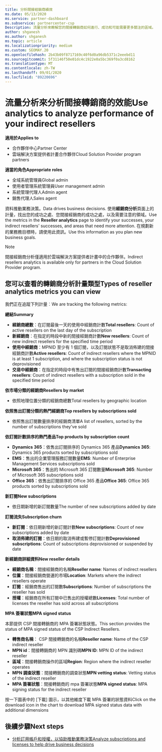 ```yaml
---
title: 分析間接經銷商績效
ms.date: 05/13/2020
ms.service: partner-dashboard
ms.subservice: partnercenter-csp
Description: 流量分析來瞭解您的間接轉銷商如何進行、成功和可能需要更多關注的區域。
author: shganesh
ms.author: shganesh
ms.topic: article
ms.localizationpriority: medium
ms.custom: SEOMAY.20
ms.openlocfilehash: 2b43b09f8717169c40f6d0a96db5371c2eeebd11
ms.sourcegitcommit: 5f31146f50e01dc4c1922e0a5bc369f0a3cd8162
ms.translationtype: MT
ms.contentlocale: zh-TW
ms.lasthandoff: 09/01/2020
ms.locfileid: "89220696"
---
```

# <a name="use-analytics-to-analyze-performance-of-your-indirect-resellers"></a><span data-ttu-id="5356c-103">流量分析來分析間接轉銷商的效能</span><span class="sxs-lookup"><span data-stu-id="5356c-103">Use analytics to analyze performance of your indirect resellers</span></span>

<span data-ttu-id="5356c-104">**適用於**</span><span class="sxs-lookup"><span data-stu-id="5356c-104">**Applies to**</span></span>

- <span data-ttu-id="5356c-105">合作夥伴中心</span><span class="sxs-lookup"><span data-stu-id="5356c-105">Partner Center</span></span>
- <span data-ttu-id="5356c-106">雲端解決方案提供者計畫合作夥伴</span><span class="sxs-lookup"><span data-stu-id="5356c-106">Cloud Solution Provider program partners</span></span>

<span data-ttu-id="5356c-107">**適當的角色**</span><span class="sxs-lookup"><span data-stu-id="5356c-107">**Appropriate roles**</span></span>

- <span data-ttu-id="5356c-108">全域系統管理員</span><span class="sxs-lookup"><span data-stu-id="5356c-108">Global admin</span></span>
- <span data-ttu-id="5356c-109">使用者管理系統管理員</span><span class="sxs-lookup"><span data-stu-id="5356c-109">User management admin</span></span>
- <span data-ttu-id="5356c-110">系統管理代理人</span><span class="sxs-lookup"><span data-stu-id="5356c-110">Admin agent</span></span>
- <span data-ttu-id="5356c-111">銷售代理人</span><span class="sxs-lookup"><span data-stu-id="5356c-111">Sales agent</span></span>

<span data-ttu-id="5356c-112">資料推動業務決策。</span><span class="sxs-lookup"><span data-stu-id="5356c-112">Data drives business decisions.</span></span> <span data-ttu-id="5356c-113">使用**經銷商分析**頁面上的計量，找出您的成功之處、您間接經銷商的成功之處，以及需要注意的領域。</span><span class="sxs-lookup"><span data-stu-id="5356c-113">Use the metrics in the **Reseller analytics** page to identify your successes, your indirect resellers' successes, and areas that need more attention.</span></span> <span data-ttu-id="5356c-114">在規劃新的業務務目標時，請使用此資訊。</span><span class="sxs-lookup"><span data-stu-id="5356c-114">Use this information as you plan new business goals.</span></span>

> [!NOTE]
> <span data-ttu-id="5356c-115">間接經銷商分析僅適用於雲端解決方案提供者計畫中的合作夥伴。</span><span class="sxs-lookup"><span data-stu-id="5356c-115">Indirect resellers analytics is available only for partners in the Cloud Solution Provider program.</span></span>

## <a name="types-of-reseller-analytics-metrics-you-can-view"></a><span data-ttu-id="5356c-116">您可以查看的轉銷商分析計量類型</span><span class="sxs-lookup"><span data-stu-id="5356c-116">Types of reseller analytics metrics you can view</span></span>

<span data-ttu-id="5356c-117">我們正在追蹤下列計量︰</span><span class="sxs-lookup"><span data-stu-id="5356c-117">We are tracking the following metrics:</span></span>

<span data-ttu-id="5356c-118">**總結**</span><span class="sxs-lookup"><span data-stu-id="5356c-118">**Summary**</span></span>  
 - <span data-ttu-id="5356c-119">**經銷商總數**：在訂閱最後一天的使用中經銷商計數</span><span class="sxs-lookup"><span data-stu-id="5356c-119">**Total resellers**: Count of active resellers on the last day of the subscription</span></span>  
 - <span data-ttu-id="5356c-120">**新經銷商**：在指定的時段中新的間接經銷商計數</span><span class="sxs-lookup"><span data-stu-id="5356c-120">**New resellers**: Count of new indirect resellers for the specified time period</span></span>  
 - <span data-ttu-id="5356c-121">**使用中經銷商**：MPNID 至少有 1 個訂閱，以及訂閱狀態不是取消佈建的間接經銷商計數</span><span class="sxs-lookup"><span data-stu-id="5356c-121">**Active resellers**: Count of indirect resellers where the MPNID is at least 1 subscription, and where the subscription status is not deprovisioned</span></span>  
 - <span data-ttu-id="5356c-122">**交易中經銷商**：在指定的時段中有售出訂閱的間接經銷商計數</span><span class="sxs-lookup"><span data-stu-id="5356c-122">**Transacting resellers**: Count of indirect resellers with a subscription sold in the specified time period</span></span>  

<span data-ttu-id="5356c-123">**依市場分類的經銷商**</span><span class="sxs-lookup"><span data-stu-id="5356c-123">**Resellers by market**</span></span>  
 - <span data-ttu-id="5356c-124">依照地理位置分類的經銷商總數</span><span class="sxs-lookup"><span data-stu-id="5356c-124">Total resellers by geographic location</span></span>  

<span data-ttu-id="5356c-125">**依照售出訂閱分類的熱門經銷商**</span><span class="sxs-lookup"><span data-stu-id="5356c-125">**Top resellers by subscriptions sold**</span></span>
 - <span data-ttu-id="5356c-126">依照售出訂閱數量排序的經銷商清單</span><span class="sxs-lookup"><span data-stu-id="5356c-126">A list of resellers, sorted by the number of subscriptions they've sold</span></span>  

<span data-ttu-id="5356c-127">**依訂閱計數排序的熱門產品**</span><span class="sxs-lookup"><span data-stu-id="5356c-127">**Top products by subscription count**</span></span>  
 - <span data-ttu-id="5356c-128">**Dynamics 365**：依售出訂閱排序的 Dynamics 365 產品</span><span class="sxs-lookup"><span data-stu-id="5356c-128">**Dynamics 365**: Dynamics 365 products sorted by subscriptions sold</span></span>  
 - <span data-ttu-id="5356c-129">**EMS**：售出的企業管理服務訂閱數量</span><span class="sxs-lookup"><span data-stu-id="5356c-129">**EMS**: Number of Enterprise Management Services subscriptions sold</span></span>  
 - <span data-ttu-id="5356c-130">**Microsoft 365**：售出的 Microsoft 365 訂閱數量</span><span class="sxs-lookup"><span data-stu-id="5356c-130">**Microsoft 365**: Number of Microsoft 365 subscriptions sold</span></span>  
 - <span data-ttu-id="5356c-131">**Office 365**：依售出訂閱排序的 Office 365 產品</span><span class="sxs-lookup"><span data-stu-id="5356c-131">**Office 365**: Office 365 products sorted by subscriptions sold</span></span>  

<span data-ttu-id="5356c-132">**新訂閱**</span><span class="sxs-lookup"><span data-stu-id="5356c-132">**New subscriptions**</span></span>  
 - <span data-ttu-id="5356c-133">依日期新增的新訂閱數量</span><span class="sxs-lookup"><span data-stu-id="5356c-133">The number of new subscriptions added by date</span></span>  

<span data-ttu-id="5356c-134">**訂閱流失**</span><span class="sxs-lookup"><span data-stu-id="5356c-134">**Subscription churn**</span></span>  
 - <span data-ttu-id="5356c-135">**新訂閱**：依日期新增的新訂閱計數</span><span class="sxs-lookup"><span data-stu-id="5356c-135">**New subscriptions**: Count of new subscriptions added by date</span></span>  
 - <span data-ttu-id="5356c-136">**取消佈建的訂閱**：依日期的取消佈建或暫停訂閱計數</span><span class="sxs-lookup"><span data-stu-id="5356c-136">**Deprovisioned subscriptions**: Count of subscriptions deprovisioned or suspended by date</span></span>  

<span data-ttu-id="5356c-137">**新經銷商詳細資料**</span><span class="sxs-lookup"><span data-stu-id="5356c-137">**New reseller details**</span></span>  
 - <span data-ttu-id="5356c-138">**經銷商名稱**：間接經銷商的名稱</span><span class="sxs-lookup"><span data-stu-id="5356c-138">**Reseller name**: Names of indirect resellers</span></span>  
 - <span data-ttu-id="5356c-139">**位置**：間接經銷商營運的市場</span><span class="sxs-lookup"><span data-stu-id="5356c-139">**Location**: Markets where the indirect resellers operate</span></span>  
 - <span data-ttu-id="5356c-140">**訂閱**：經銷商售出的訂閱數</span><span class="sxs-lookup"><span data-stu-id="5356c-140">**Subscriptions**: Number of subscriptions the reseller has sold</span></span>  
 - <span data-ttu-id="5356c-141">**授權**：經銷商在所有訂閱中已售出的授權總數</span><span class="sxs-lookup"><span data-stu-id="5356c-141">**Licenses**: Total number of licenses the reseller has sold across all subscriptions</span></span>  

<span data-ttu-id="5356c-142">**MPA 簽署狀態**</span><span class="sxs-lookup"><span data-stu-id="5356c-142">**MPA signed status**</span></span>

<span data-ttu-id="5356c-143">本節提供 CSP 間接轉銷商的 MPA 簽署狀態狀態。</span><span class="sxs-lookup"><span data-stu-id="5356c-143">This section provides the status of MPA signed status of the CSP Indirect Resellers.</span></span>

 - <span data-ttu-id="5356c-144">**轉售商名稱**： CSP 間接轉銷商的名稱</span><span class="sxs-lookup"><span data-stu-id="5356c-144">**Reseller name**: Name of the CSP indirect reseller</span></span>
 - <span data-ttu-id="5356c-145">**MPN id**：間接轉銷商的 MPN 識別碼</span><span class="sxs-lookup"><span data-stu-id="5356c-145">**MPN ID**: MPN ID of the indirect reseller</span></span>
 - <span data-ttu-id="5356c-146">**區域**：間接轉銷商操作的區域</span><span class="sxs-lookup"><span data-stu-id="5356c-146">**Region**: Region where the indirect reseller operates</span></span>
 - <span data-ttu-id="5356c-147">**MPN 調查狀態**：間接轉銷商的調查狀態</span><span class="sxs-lookup"><span data-stu-id="5356c-147">**MPN vetting status**: Vetting status of the indirect reseller</span></span>
 - <span data-ttu-id="5356c-148">**MPA 簽署狀態**：間接轉銷商的 mpa 簽署狀態</span><span class="sxs-lookup"><span data-stu-id="5356c-148">**MPA signed status**: MPA signing status for the indirect reseller</span></span>

<span data-ttu-id="5356c-149">按一下圖表中的 [下載] 圖示，以其他維度下載 MPA 簽署的狀態資料</span><span class="sxs-lookup"><span data-stu-id="5356c-149">Click on the download icon in the chart to download MPA signed status data with additional dimensions</span></span>
  
## <a name="next-steps"></a><span data-ttu-id="5356c-150">後續步驟</span><span class="sxs-lookup"><span data-stu-id="5356c-150">Next steps</span></span>

- [<span data-ttu-id="5356c-151">分析訂用帳戶和授權，以協助推動業務決策</span><span class="sxs-lookup"><span data-stu-id="5356c-151">Analyze subscriptions and licenses to help drive business decisions</span></span>](analyze-subscriptions-licenses.md)